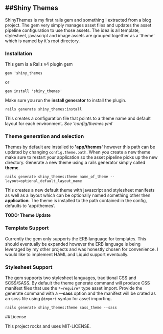 ##Shiny Themes
---  
ShinyThemes is my first rails gem and something I extracted from a blog project.  The gem very simply manages asset 
files and updates the asset pipeline configuration to use those assets.  The idea is all template, stylesheet, 
javascript and image assets are grouped together as a 'theme' which is named by it's root directory.

### Installation  
This gem is a Rails v4 plugin gem
  
    gem 'shiny_themes     
or  

    gem install 'shiny_themes'
    
Make sure you run the **install generator** to install the plugin.

    rails generate shiny_themes:install

This creates a configuration file that points to a theme name and default layout for each environment.  _See 
'config/themes.yml'_

### Theme generation and selection

Themes by default are installed to **'app/themes'** however this path can be updated by changing ```config.theme.path```.
When you create a new theme make sure to restart your application so the asset pipeline picks up the new directory.
Generate a new theme using a rails generator simply called **theme**.

    rails generate shiny_themes:theme name_of_theme --layout=optional_default_layout_name
    
This creates a new default theme with javascript and stylesheet manifests as well as a layout which can be optionally
named something other then **application**.  The theme is installed to the path contained in the config, defaults to 
'app/themes'.

**TODO: Theme Update**

### Template Support  
Currently the gem only supports the ERB language for templates.  This should eventually be expanded however the ERB
language is being leveraged by my other projects and was honestly chosen for convenience.  I would like to implement 
HAML and Liquid support eventually.

### Stylesheet Support  
The gem supports two stylesheet languages, traditional CSS and SCSS/SASS.  By default the theme generate command will
produce CSS manifest files that use the ```*=require*``` type asset import.  Provide the generate command with a 
**--sass** option and the manifest will be crated as an scss file using ```@import``` syntax for asset importing.

    rails generate shiny_themes:theme sass_theme --sass
    
##License

This project rocks and uses MIT-LICENSE.